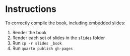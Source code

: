 # Instructions 

To correctly compile the book, including embedded slides:

1. Render the book
2. Render each set of slides in the `slides` folder
3. Run `cp -r slides _book`
4. Run `quarto publish gh-pages`
